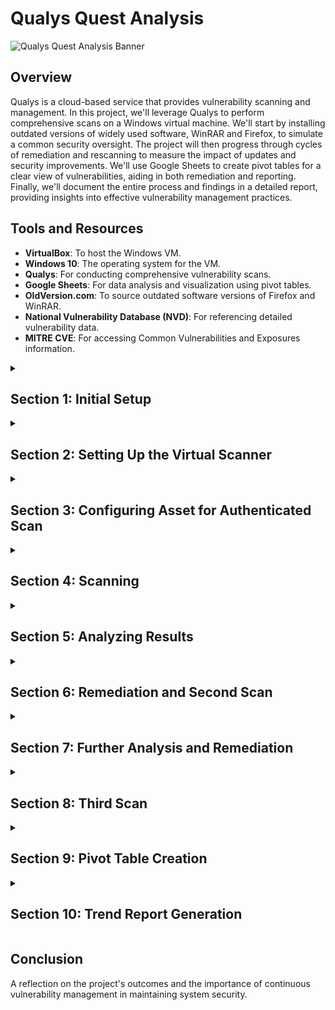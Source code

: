 # Qualys Quest Analysis

![Qualys Quest Analysis Banner](https://i.imgur.com/GBIvqJF.gif)

## Overview

Qualys is a cloud-based service that provides vulnerability scanning and management. In this project, we'll leverage Qualys to perform comprehensive scans on a Windows virtual machine. We'll start by installing outdated versions of widely used software, WinRAR and Firefox, to simulate a common security oversight. The project will then progress through cycles of remediation and rescanning to measure the impact of updates and security improvements. We'll use Google Sheets to create pivot tables for a clear view of vulnerabilities, aiding in both remediation and reporting. Finally, we'll document the entire process and findings in a detailed report, providing insights into effective vulnerability management practices.


## Tools and Resources

- **VirtualBox**: To host the Windows VM.
- **Windows 10**: The operating system for the VM.
- **Qualys**: For conducting comprehensive vulnerability scans.
- **Google Sheets**: For data analysis and visualization using pivot tables.
- **OldVersion.com**: To source outdated software versions of Firefox and WinRAR.
- **National Vulnerability Database (NVD)**: For referencing detailed vulnerability data.
- **MITRE CVE**: For accessing Common Vulnerabilities and Exposures information.


<details>
<summary><h2><b>Section 1: Initial Setup</b></h2></summary>
  To begin, we start by preparing our virtual environment for the vulnerability assessment. We'll establish a network, set up a Windows virtual machine, and install outdated versions of software known for their vulnerabilities.<br><br>
  
  - **Step 1: Creating a NAT Network**
    - Open VirtualBox and go to `File > Tools > Host Network Manager`
    - Click on the `NAT Networks` tab and Create with the following details:
      - Name: NatNetwork
      - Ipv4: 10.2.22.0/24
      - DHCP: Enabled

![VirtualBox Manager](https://i.imgur.com/QZRWNRR.png)<br><br>
![Creating NAT Network](https://i.imgur.com/zt1VLMW.png)<br><br>

  - **Step 2: Assign Windows VM to NatNetwork**
    - Create a Windows virtual machine in VirtualBox and configure our network settings to use our created Nat Network: `NatNetwork`

![VM Network Settings](https://i.imgur.com/74elGnG.png)
<br><br>

  - **Step 3: Installing Outdated Applications**
    - Open a browser and Search for `Old Version`
    - Click on the `OldVersion.com` link and search for Mozilla Firefox and WinRAR
    - Download and Install both applications
   
![Google Search for Old Version](https://i.imgur.com/fVKK6lf.png)<br><br>
![Downloading Firefox](https://i.imgur.com/bU6ZuCT.png)<br><br>
![Downloading Firefox1](https://i.imgur.com/O0eNVUx.png)<br><br>
![Downloading WinRAR](https://i.imgur.com/6qAGRWv.png)<br><br>
![Installing WinRAR & Firefox](https://i.imgur.com/DEaNp0z.png)<br><br>

  Great! We've now created our Windows VM with outdated versions of Firefox and WinRAR installed. This machine will be used to find vulnerabilities for us to analyze and remediate. Next, we will download and install our Virtual Scanner from Qualys.

</details>

<details>
<summary><h2><b>Section 2: Setting Up the Virtual Scanner</b></h2></summary>
  This section involves downloading the Qualys Virtual Scanner and configuring it to work with our virtual environment assuming we've already subscribed for the Community Edition of Qualys.<br><br>
  
  - **Step 1: Downloading the Scanner**
    - Access the Qualys platform and in the Getting Started section, click on `Download a virtual scanner`
    - Start the wizard to configure our scanner
    - Choose `VMware ESXi, vCenter Server` as the virtualization platform and provide the name `StreetrackVA` for our scanner
    - Download the scanner appliance image to our local machine
    - Take note of the provided Personalization Code for later use

![Add New Virtual Scanner](https://i.imgur.com/HVC48hW.png)<br><br>
![Start Wizard](https://i.imgur.com/b8xA6Vs.png)<br><br>
![Configure Platform and Name](https://i.imgur.com/Njc80LI.png)<br><br>
![Save Virtual Scanner](https://i.imgur.com/iNg3raU.png)<br><br>
![Personalization Code](https://i.imgur.com/BXVDIKb.png)<br><br>

  - **Step 2: Importing and Configuring the Scanner Appliance**
    - In VirtualBox, select `File` > `Import Appliance` and navigate to the downloaded scanner image
    - Follow the prompts to import the scanner appliance
    - Once imported, click on `Settings` > `Network` and choose:
      - Attached to: NAT Network
      - Name: NatNetwork
      
  This will ensure that the scanner and the Windows VM will be on the same network.<br><br>
      
![Importing Appliance](https://i.imgur.com/I5IUsmB.png)<br><br>
![Importing Appliance1](https://i.imgur.com/VRYOIhj.png)<br><br>
![Appliance Settings](https://i.imgur.com/VjhFhFZ.png)<br><br>
![Appliance Settings1](https://i.imgur.com/TbXOzSZ.png)<br><br>

  - **Step 3: Personalizing the Scanner**
    - Start the scanner VM and use the personalization code provided by Qualys to activate and configure the scanner.
    - We'll be provided the IP address of our scanner once the personalization process is complete.

![Scanner Console1](https://i.imgur.com/DQBoKfE.png)<br><br>
![Personalization Progress](https://i.imgur.com/WYnAHVw.png)<br><br>
![Scanner Complete](https://i.imgur.com/sZx6T6X.png)<br><br>

  - **Step 4: Finalizing Scanner Setup**
    - Once the personalization is complete, verify that the scanner appears in our Qualys account with the correct LAN IP: `10.2.22.6`
    - We'll also perform a connectivity test from the Windows VM to confirm the scanner is reachable.<br><br>
      ```cmd
      ipconfig
      ping 10.2.22.6
      ```
    - **IP Addresses:**
      - Windows VM: 10.2.22.5
      - Qualys Scanner: 10.2.22.6
            
![Activation Verification](https://i.imgur.com/NGzwDfe.png)<br><br>
![Appliances Tab](https://i.imgur.com/i6KX2gx.png)<br><br>
![Ping Test](https://i.imgur.com/ssnmMud.png)<br><br>

Awesome! The Qualys Virtual Scanner is now up and running! In the next section, we'll configure our asset for an authenticated scan. 

</details>

<details>
<summary><h2><b>Section 3: Configuring Asset for Authenticated Scan</b></h2></summary>
  Setting up for an authenticated scan ensures a more thorough assessment by allowing the scanner to log into the system. This allows for deeper vulnerability detection. Lets go over the steps to configure our asset, Windows VM, for an authenticated scan.<br><br>

  - **Step 1: Adding VM's IP Range to Qualys Asset Groups**
    - Navigate to the `Assets` tab on the Qualys platform
    - Click `Add IPs for Scanning`
    - Click on `New` > `IP Tracked Addresses`
    - Enter the IP range of: `10.2.22.2-10.2.22.20`
    - Save the configuration to ensure these IPs are included in scans

![Assets Tab](https://i.imgur.com/your-image-link.png)<br><br>
![Add IPs for Scanning1](https://i.imgur.com/your-image-link.png)<br><br>
![Add IPs for Scanning2](https://i.imgur.com/your-image-link.png)<br><br>
![Add IPs for Scanning3](https://i.imgur.com/your-image-link.png)<br><br>

  - **Step 2: Configuring Windows Firewall & Services**
    - On your Windows VM, open the `Windows Defender Firewall` settings.
    - Disable the firewall for private and public networks to allow for unobstructed scanning.
    - Navigate to `Services` and ensure that the `Remote Registry` service is running. This service is needed for Qualys to perform authenticated scans.

![Windows Defender Firewall](https://i.imgur.com/your-image-link.png)
![Turn Off Firewall](https://i.imgur.com/your-image-link.png)
![Services App](https://i.imgur.com/your-image-link.png)
![Remote Registry Service](https://i.imgur.com/your-image-link.png)

  - **Step 3: Finalizing VM Preparation**
    - Confirm that all necessary services are running and the firewall settings are configured.
    - Perform a final check by pinging the Qualys scanner from the VM to ensure network connectivity.

Once these steps are completed, your VM is ready for an authenticated scan using Qualys.

</details>








<details>
<summary><h2><b>Section 4: Scanning</b></h2></summary>
  Conducting the initial vulnerability scan with Qualys to identify potential security risks.
  
  <!-- Include any relevant commands or screenshots -->
</details>

<details>
<summary><h2><b>Section 5: Analyzing Results</b></h2></summary>
  Analyzing the initial scan results to identify and prioritize vulnerabilities.
  
  <!-- Include any relevant commands or screenshots -->
</details>

<details>
<summary><h2><b>Section 6: Remediation and Second Scan</b></h2></summary>
  Describing the process of uninstalling outdated applications, remediation actions taken, and performing the second scan.
  
  <!-- Include any relevant commands or screenshots -->
</details>

<details>
<summary><h2><b>Section 7: Further Analysis and Remediation</b></h2></summary>
  Updating Windows, applying Microsoft service updates, and conducting further vulnerability remediation.
  
  <!-- Include any relevant commands or screenshots -->
</details>

<details>
<summary><h2><b>Section 8: Third Scan</b></h2></summary>
  Executing the third scan post-updates to assess the impact on the system's security.
  
  <!-- Include any relevant commands or screenshots -->
</details>

<details>
<summary><h2><b>Section 9: Pivot Table Creation</b></h2></summary>
  Developing pivot tables in Google Sheets for a clear representation of vulnerabilities, aiding in remediation decisions.
  
  <!-- Include any relevant commands or screenshots -->
</details>

<details>
<summary><h2><b>Section 10: Trend Report Generation</b></h2></summary>
  Using the data from pivot tables to compile a trend report, illustrating the efficacy of the vulnerability management process throughout the project.
  
  <!-- Include any relevant commands or screenshots -->
</details>

## Conclusion

A reflection on the project's outcomes and the importance of continuous vulnerability management in maintaining system security.

<!-- Include any final thoughts or screenshots -->
